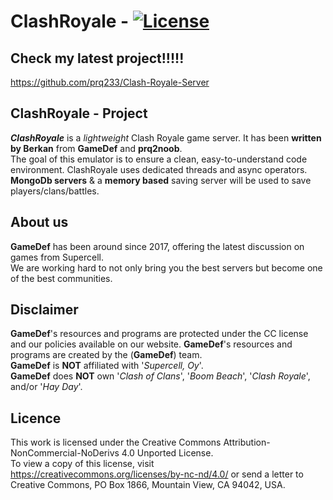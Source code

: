 # ClashRoyale - [![License](https://i.creativecommons.org/l/by-nc-nd/4.0/80x15.png)](https://creativecommons.org/licenses/by-nc-nd/4.0/)

## Check my latest project!!!!!
https://github.com/prq233/Clash-Royale-Server

## ClashRoyale - Project
***ClashRoyale*** is a _lightweight_ Clash Royale game server.
It has been **written by Berkan** from **GameDef** and **prq2noob**.  
The goal of this emulator is to ensure a clean, easy-to-understand code environment.
ClashRoyale uses dedicated threads and async operators. 
**MongoDb servers** & a **memory based** saving server will be used to save players/clans/battles.

## About us
**GameDef** has been around since 2017, offering the latest discussion on games from Supercell.  
We are working hard to not only bring you the best servers but become one of the best communities.

## Disclaimer
**GameDef**'s resources and programs are protected under the CC license and our policies available on our website.
**GameDef**'s resources and programs are created by the (**GameDef**) team.  
**GameDef** is **NOT** affiliated with '_Supercell, Oy_'.  
**GameDef** does **NOT** own '_Clash of Clans_', '_Boom Beach_', '_Clash Royale_', and/or '_Hay Day_'.

## Licence
This work is licensed under the Creative Commons Attribution-NonCommercial-NoDerivs 4.0 Unported License.  
To view a copy of this license, visit https://creativecommons.org/licenses/by-nc-nd/4.0/ or send a letter to Creative Commons, PO Box 1866, Mountain View, CA 94042, USA.
